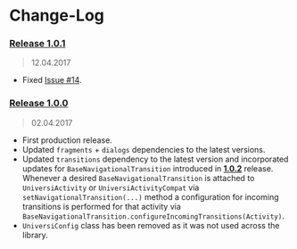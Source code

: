 Change-Log
===============

### [Release 1.0.1](https://github.com/universum-studios/android_universi/releases/tag/support-1.0.1) ###
> 12.04.2017

- Fixed [Issue #14](https://github.com/universum-studios/android_universi/issues/14).

### [Release 1.0.0](https://github.com/universum-studios/android_universi/releases/tag/support-1.0.0) ###
> 02.04.2017

- First production release.
- Updated `fragments` + `dialogs` dependencies to the latest versions.
- Updated `transitions` dependency to the latest version and incorporated updates for `BaseNavigationalTransition`
  introduced in **[1.0.2](https://github.com/universum-studios/android_transitions/releases/tag/1.0.2)**
  release. Whenever a desired `BaseNavigationalTransition` is attached to `UniversiActivity` or
  `UniversiActivityCompat` via `setNavigationalTransition(...)` method a configuration for incoming
  transitions is performed for that activity via `BaseNavigationalTransition.configureIncomingTransitions(Activity)`.
- `UniversiConfig` class has been removed as it was not used across the library.